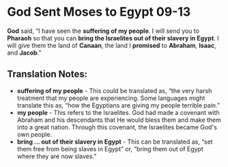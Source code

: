 God Sent Moses to Egypt 09-13
===============================


**God** said, “I have seen the **suffering of my people**. I will send
you to **Pharaoh** so that you can **bring the Israelites out of their
slavery in Egypt**. I will give them the land of **Canaan**, the land
I **promised** to **Abraham**, **Isaac**, and **Jacob**.”

Translation Notes:
------------------

-   **suffering of my people** - This could be translated as, “the very
    harsh treatment that my people are experiencing. Some languages
    might translate this as, “how the Egyptians are giving my people
    terrible pain.”
-   **my people** - This refers to the Israelites. God had made a
    covenant with Abraham and his descendants that He would bless them and
    make them into a great nation. Through this covenant, the Israelites
    became God's own people.
-   **bring … out of their slavery in Egypt** - This can be translated
    as, “set them free from being slaves in Egypt” or, “bring them
    out of Egypt where they are now slaves.”

